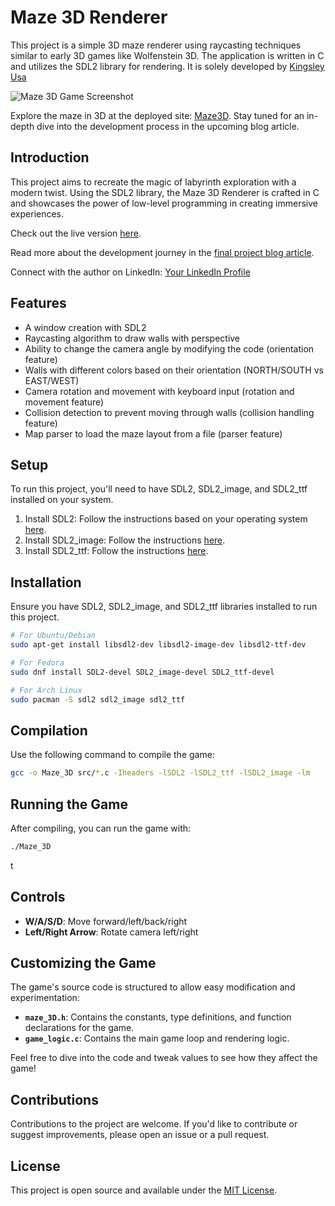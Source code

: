 # Maze 3D Renderer

This project is a simple 3D maze renderer using raycasting techniques similar to early 3D games like Wolfenstein 3D. The application is written in C and utilizes the SDL2 library for rendering. It is solely developed by [Kingsley Usa](https://www.linkedin.com/in/thekingsident/)

![Maze 3D Game Screenshot](Screenshot_2024-03-13_221743.png)

Explore the maze in 3D at the deployed site: [Maze3D](https://maze3d.carrd.co/). Stay tuned for an in-depth dive into the development process in the upcoming blog article.

## Introduction

This project aims to recreate the magic of labyrinth exploration with a modern twist. Using the SDL2 library, the Maze 3D Renderer is crafted in C and showcases the power of low-level programming in creating immersive experiences.

Check out the live version [here](https://maze3d.carrd.co/).

Read more about the development journey in the [final project blog article](#).

Connect with the author on LinkedIn: [Your LinkedIn Profile](https://www.linkedin.com/in/thekingsident/)

## Features

- A window creation with SDL2
- Raycasting algorithm to draw walls with perspective
- Ability to change the camera angle by modifying the code (orientation feature)
- Walls with different colors based on their orientation (NORTH/SOUTH vs EAST/WEST)
- Camera rotation and movement with keyboard input (rotation and movement feature)
- Collision detection to prevent moving through walls (collision handling feature)
- Map parser to load the maze layout from a file (parser feature)

## Setup

To run this project, you'll need to have SDL2, SDL2_image, and SDL2_ttf installed on your system.

1. Install SDL2: Follow the instructions based on your operating system [here](https://wiki.libsdl.org/Installation).
2. Install SDL2_image: Follow the instructions [here](https://www.libsdl.org/projects/SDL_image/).
3. Install SDL2_ttf: Follow the instructions [here](https://www.libsdl.org/projects/SDL_ttf/).

## Installation

Ensure you have SDL2, SDL2_image, and SDL2_ttf libraries installed to run this project.

```bash
# For Ubuntu/Debian
sudo apt-get install libsdl2-dev libsdl2-image-dev libsdl2-ttf-dev

# For Fedora
sudo dnf install SDL2-devel SDL2_image-devel SDL2_ttf-devel

# For Arch Linux
sudo pacman -S sdl2 sdl2_image sdl2_ttf
```

## Compilation

Use the following command to compile the game:

```sh
gcc -o Maze_3D src/*.c -Iheaders -lSDL2 -lSDL2_ttf -lSDL2_image -lm
```

## Running the Game

After compiling, you can run the game with:

```sh
./Maze_3D
```
t
## Controls

- **W/A/S/D**: Move forward/left/back/right
- **Left/Right Arrow**: Rotate camera left/right

## Customizing the Game

The game's source code is structured to allow easy modification and experimentation:

- **`maze_3D.h`**: Contains the constants, type definitions, and function declarations for the game.
- **`game_logic.c`**: Contains the main game loop and rendering logic.

Feel free to dive into the code and tweak values to see how they affect the game!

## Contributions

Contributions to the project are welcome. If you'd like to contribute or suggest improvements, please open an issue or a pull request.

## License

This project is open source and available under the [MIT License](LICENSE).
